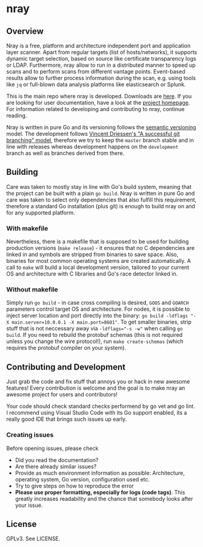 # nray

## Overview

Nray is a free, platform and architecture independent port and application layer scanner. 
Apart from regular targets (list of hosts/networks), it supports dynamic target selection, based on source like certificate transparency logs or LDAP. 
Furthermore, nray allow to run in a distributed manner to speed up scans and to perform scans from different vantage points. 
Event-based results allow to further process information during the scan, e.g. using tools like `jq` or full-blown data analysis platforms like elasticsearch or Splunk.

This is the main repo where nray is developed. 
Downloads are [here](https://TODO). 
If you are looking for user documentation, have a look at the [project homepage](https://nray-scanner.org). 
For information related to developing and contributing to nray, continue reading.

Nray is written in pure Go and its versioning follows the [semantic versioning](https://semver.org/) model. 
The development follows [Vincent Driessen's "A successful git branching" model](https://nvie.com/posts/a-successful-git-branching-model/), therefore we try to keep the `master` branch stable and in line with releases whereas development happens on the `development` branch as well as branches derived from there.

## Building 

Care was taken to mostly stay in line with Go's build system, meaning that the project can be built with a plain `go build`. 
Nray is written in pure Go and care was taken to select only dependencies that also fulfill this requirement, therefore a standard Go installation (plus git) is enough to build nray on and for any supported platform.

### With makefile

Nevertheless, there is a makefile that is supposed to be used for building production versions (`make release`) - it ensures that no C dependencies are linked in and symbols are stripped from binaries to save space. 
Also, binaries for most common operating systems are created automatically. 
A call to `make` will build a local development version, tailored to your current OS and architecture with C libraries and Go's race detector linked in.

### Without makefile

Simply run `go build` - in case cross compiling is desired, `GOOS` and `GOARCH` parameters control target OS and architecture.
For nodes, it is possible to inject server location and port directly into the binary: `go build -ldflags "-X main.server=10.0.0.1 -X main.port=8601"`.
To get smaller binaries, strip stuff that is not neccessary away via `-ldflags="-s -w"` when calling `go build`.
If you need to rebuild the protobuf schemas (this is not required unless you change the wire protocol!), run `make create-schemas` (which requires the protobuf compiler on your system). 

## Contributing and Development

Just grab the code and fix stuff that annoys you or hack in new awesome features!
Every contribution is welcome and the goal is to make nray an awesome project for users and contributors!

Your code should check standard checks performend by go vet and go lint. 
I recommend using Visual Studio Code with its Go support enabled, its a really good IDE that brings such issues up early.

### Creating issues

Before opening issues, please check

- Did you read the documentation?
- Are there already similar issues?
- Provide as much environment information as possible: Architecture, operating system, Go version, configuration used etc.
- Try to give steps on how to reproduce the error
- **Please use proper formatting, especially for logs (code tags)**. This greatly increases readability and the chance that somebody looks after your issue.

## License

GPLv3. See LICENSE.
